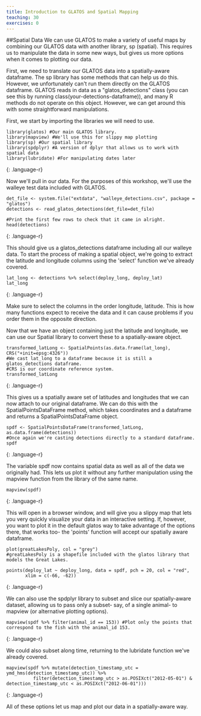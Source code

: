```yaml
---
title: Introduction to GLATOS and Spatial Mapping
teaching: 30
exercises: 0
---
```

##Spatial Data
We can use GLATOS to make a variety of useful maps by combining our GLATOS data with another library, sp (spatial). This requires us to manipulate the data in some new ways, but gives us more options when it comes to plotting our data.

First, we need to translate our GLATOS data into a spatially-aware dataframe. The sp library has some methods that can help us do this. However, we unfortunately can't run them directly on the GLATOS dataframe. GLATOS reads in data as a "glatos_detections" class (you can see this by running class(your-detections-dataframe)), and many R methods do not operate on this object. However, we can get around this with some straightforward manipulations.

First, we start by importing the libraries we will need to use.

~~~
library(glatos) #Our main GLATOS library.
library(mapview) #We'll use this for slippy map plotting
library(sp) #Our spatial library
library(spdplyr) #A version of dplyr that allows us to work with spatial data
library(lubridate) #For manipulating dates later
~~~
{: .language-r}

Now we'll pull in our data. For the purposes of this workshop, we'll use the walleye test data included with GLATOS.

~~~
det_file <- system.file("extdata", "walleye_detections.csv", package = "glatos")
detections <- read_glatos_detections(det_file=det_file)

#Print the first few rows to check that it came in alright.
head(detections)
~~~
{: .language-r}

This should give us a glatos_detections dataframe including all our walleye data. To start the process of making a spatial object, we're going to extract the latitude and longitude columns using the 'select' function we've already covered.

~~~
lat_long <- detections %>% select(deploy_long, deploy_lat)
lat_long
~~~
{: .language-r}

Make sure to select the columns in the order longitude, latitude. This is how many functions expect to receive the data and it can cause problems if you order them in the opposite direction.

Now that we have an object containing just the latitude and longitude, we can use our Spatial library to convert these to a spatially-aware object.

~~~
transformed_latLong <- SpatialPoints(as.data.frame(lat_long), CRS("+init=epsg:4326"))
#We cast lat_long to a dataframe because it is still a glatos_detections dataframe.
#CRS is our coordinate reference system.
transformed_latLong
~~~
{: .language-r}

This gives us a spatially aware set of latitudes and longitudes that we can now attach to our original dataframe. We can do this with the SpatialPointsDataFrame method, which takes coordinates and a dataframe and returns a SpatialPointsDataFrame object.

~~~
spdf <- SpatialPointsDataFrame(transformed_latLong, as.data.frame(detections))
#Once again we're casting detections directly to a standard dataframe.
spdf
~~~
{: .language-r}

The variable spdf now contains spatial data as well as all of the data we originally had. This lets us plot it without any further manipulation using the mapview function from the library of the same name.

~~~
mapview(spdf)
~~~
{: .language-r}

This will open in a browser window, and will give you a slippy map that lets you very quickly visualize your data in an interactive setting. If, however, you want to plot it in the default glatos way to take advantage of the options there, that works too- the 'points' function will accept our spatially aware dataframe.

~~~
plot(greatLakesPoly, col = "grey")
#greatLakesPoly is a shapefile included with the glatos library that models the Great Lakes.

points(deploy_lat ~ deploy_long, data = spdf, pch = 20, col = "red",
       xlim = c(-66, -62))
~~~
{: .language-r}

We can also use the spdplyr library to subset and slice our spatially-aware dataset, allowing us to pass only a subset- say, of a single animal- to mapview (or alternative plotting options).

~~~
mapview(spdf %>% filter(animal_id == 153)) #Plot only the points that correspond to the fish with the animal_id 153.
~~~
{: .language-r}

We could also subset along time, returning to the lubridate function we've already covered.

~~~
mapview(spdf %>% mutate(detection_timestamp_utc = ymd_hms(detection_timestamp_utc)) %>%
          filter(detection_timestamp_utc > as.POSIXct("2012-05-01") & detection_timestamp_utc < as.POSIXct("2012-06-01")))
~~~
{: .language-r}

All of these options let us map and plot our data in a spatially-aware way. 
